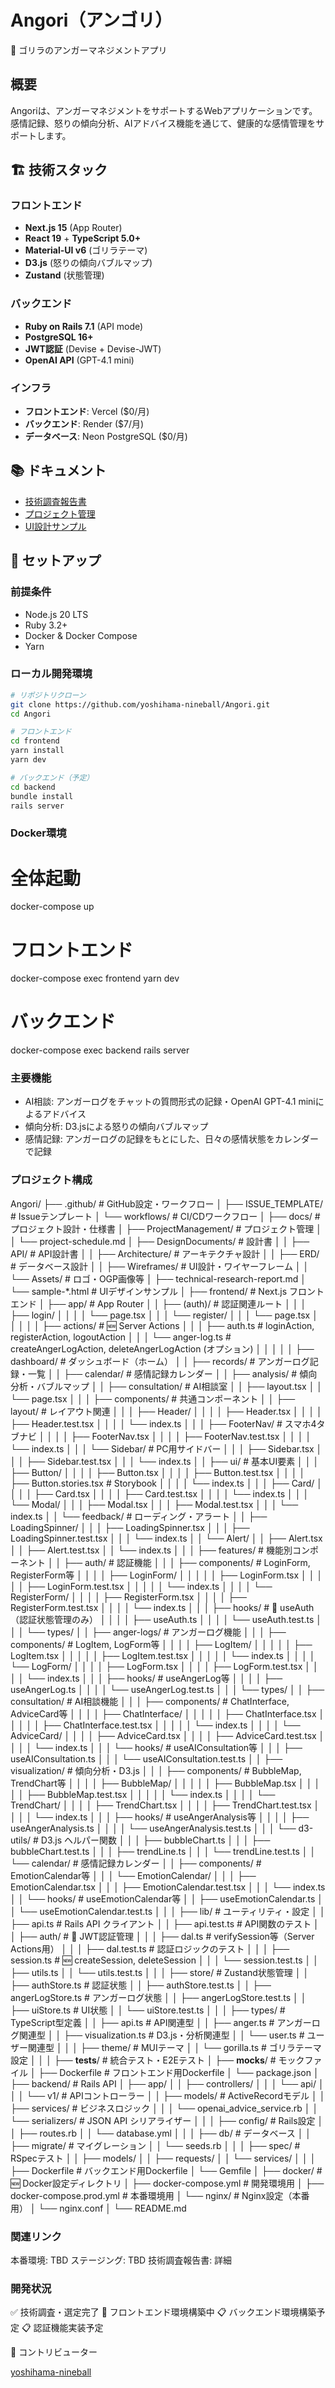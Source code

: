 # Angori（アンゴリ）

🦍 ゴリラのアンガーマネジメントアプリ

## 概要

Angoriは、アンガーマネジメントをサポートするWebアプリケーションです。感情記録、怒りの傾向分析、AIアドバイス機能を通じて、健康的な感情管理をサポートします。

## 🏗 技術スタック

### フロントエンド
- **Next.js 15** (App Router)
- **React 19** + **TypeScript 5.0+**
- **Material-UI v6** (ゴリラテーマ)
- **D3.js** (怒りの傾向バブルマップ)
- **Zustand** (状態管理)

### バックエンド
- **Ruby on Rails 7.1** (API mode)
- **PostgreSQL 16+**
- **JWT認証** (Devise + Devise-JWT)
- **OpenAI API** (GPT-4.1 mini)

### インフラ
- **フロントエンド**: Vercel ($0/月)
- **バックエンド**: Render ($7/月)
- **データベース**: Neon PostgreSQL ($0/月)

## 📚 ドキュメント

- [技術調査報告書](./docs/technical-research-report.md)
- [プロジェクト管理](./docs/ProjectManagement/)
- [UI設計サンプル](./docs/)

## 🚀 セットアップ

### 前提条件
- Node.js 20 LTS
- Ruby 3.2+
- Docker & Docker Compose
- Yarn

### ローカル開発環境

```bash
# リポジトリクローン
git clone https://github.com/yoshihama-nineball/Angori.git
cd Angori

# フロントエンド
cd frontend
yarn install
yarn dev

# バックエンド（予定）
cd backend
bundle install
rails server
```


### Docker環境
# 全体起動
docker-compose up

# フロントエンド
docker-compose exec frontend yarn dev

# バックエンド
docker-compose exec backend rails server

### 主要機能
- AI相談: アンガーログをチャットの質問形式の記録・OpenAI GPT-4.1 miniによるアドバイス
- 傾向分析: D3.jsによる怒りの傾向バブルマップ
- 感情記録: アンガーログの記録をもとにした、日々の感情状態をカレンダーで記録

### プロジェクト構成

Angori/
├── .github/                 # GitHub設定・ワークフロー
│   ├── ISSUE_TEMPLATE/      # Issueテンプレート
│   └── workflows/           # CI/CDワークフロー
│
├── docs/                    # プロジェクト設計・仕様書
│   ├── ProjectManagement/   # プロジェクト管理
│   │   └── project-schedule.md
│   ├── DesignDocuments/     # 設計書
│   │   ├── API/             # API設計書
│   │   ├── Architecture/    # アーキテクチャ設計
│   │   ├── ERD/             # データベース設計
│   │   ├── Wireframes/      # UI設計・ワイヤーフレーム
│   │   └── Assets/          # ロゴ・OGP画像等
│   ├── technical-research-report.md
│   └── sample-*.html        # UIデザインサンプル
│
├── frontend/                # Next.js フロントエンド
│   ├── app/                 # App Router
│   │   ├── (auth)/          # 認証関連ルート
│   │   │   ├── login/
│   │   │   │   └── page.tsx
│   │   │   └── register/
│   │   │       └── page.tsx
│   │   │
│   │   ├── actions/         # 🆕 Server Actions
│   │   │   ├── auth.ts      # loginAction, registerAction, logoutAction
│   │   │   └── anger-log.ts # createAngerLogAction, deleteAngerLogAction (オプション)
│   │   │
│   │   ├── dashboard/       # ダッシュボード（ホーム）
│   │   ├── records/         # アンガーログ記録・一覧
│   │   ├── calendar/        # 感情記録カレンダー
│   │   ├── analysis/        # 傾向分析・バブルマップ
│   │   ├── consultation/    # AI相談室
│   │   ├── layout.tsx
│   │   └── page.tsx
│   │
│   ├── components/          # 共通コンポーネント
│   │   ├── layout/          # レイアウト関連
│   │   │   ├── Header/
│   │   │   │   ├── Header.tsx
│   │   │   │   ├── Header.test.tsx
│   │   │   │   └── index.ts
│   │   │   ├── FooterNav/   # スマホ4タブナビ
│   │   │   │   ├── FooterNav.tsx
│   │   │   │   ├── FooterNav.test.tsx
│   │   │   │   └── index.ts
│   │   │   └── Sidebar/     # PC用サイドバー
│   │   │       ├── Sidebar.tsx
│   │   │       ├── Sidebar.test.tsx
│   │   │       └── index.ts
│   │   ├── ui/              # 基本UI要素
│   │   │   ├── Button/
│   │   │   │   ├── Button.tsx
│   │   │   │   ├── Button.test.tsx
│   │   │   │   ├── Button.stories.tsx  # Storybook
│   │   │   │   └── index.ts
│   │   │   ├── Card/
│   │   │   │   ├── Card.tsx
│   │   │   │   ├── Card.test.tsx
│   │   │   │   └── index.ts
│   │   │   └── Modal/
│   │   │       ├── Modal.tsx
│   │   │       ├── Modal.test.tsx
│   │   │       └── index.ts
│   │   └── feedback/        # ローディング・アラート
│   │       ├── LoadingSpinner/
│   │       │   ├── LoadingSpinner.tsx
│   │       │   ├── LoadingSpinner.test.tsx
│   │       │   └── index.ts
│   │       └── Alert/
│   │           ├── Alert.tsx
│   │           ├── Alert.test.tsx
│   │           └── index.ts
│   │
│   ├── features/            # 機能別コンポーネント
│   │   ├── auth/            # 認証機能
│   │   │   ├── components/  # LoginForm, RegisterForm等
│   │   │   │   ├── LoginForm/
│   │   │   │   │   ├── LoginForm.tsx
│   │   │   │   │   ├── LoginForm.test.tsx
│   │   │   │   │   └── index.ts
│   │   │   │   └── RegisterForm/
│   │   │   │       ├── RegisterForm.tsx
│   │   │   │       ├── RegisterForm.test.tsx
│   │   │   │       └── index.ts
│   │   │   ├── hooks/       # 🔄 useAuth（認証状態管理のみ）
│   │   │   │   ├── useAuth.ts
│   │   │   │   └── useAuth.test.ts
│   │   │   └── types/
│   │   ├── anger-logs/      # アンガーログ機能
│   │   │   ├── components/  # LogItem, LogForm等
│   │   │   │   ├── LogItem/
│   │   │   │   │   ├── LogItem.tsx
│   │   │   │   │   ├── LogItem.test.tsx
│   │   │   │   │   └── index.ts
│   │   │   │   └── LogForm/
│   │   │   │       ├── LogForm.tsx
│   │   │   │       ├── LogForm.test.tsx
│   │   │   │       └── index.ts
│   │   │   ├── hooks/       # useAngerLog等
│   │   │   │   ├── useAngerLog.ts
│   │   │   │   └── useAngerLog.test.ts
│   │   │   └── types/
│   │   ├── consultation/    # AI相談機能
│   │   │   ├── components/  # ChatInterface, AdviceCard等
│   │   │   │   ├── ChatInterface/
│   │   │   │   │   ├── ChatInterface.tsx
│   │   │   │   │   ├── ChatInterface.test.tsx
│   │   │   │   │   └── index.ts
│   │   │   │   └── AdviceCard/
│   │   │   │       ├── AdviceCard.tsx
│   │   │   │       ├── AdviceCard.test.tsx
│   │   │   │       └── index.ts
│   │   │   └── hooks/       # useAIConsultation等
│   │   │       ├── useAIConsultation.ts
│   │   │       └── useAIConsultation.test.ts
│   │   ├── visualization/   # 傾向分析・D3.js
│   │   │   ├── components/  # BubbleMap, TrendChart等
│   │   │   │   ├── BubbleMap/
│   │   │   │   │   ├── BubbleMap.tsx
│   │   │   │   │   ├── BubbleMap.test.tsx
│   │   │   │   │   └── index.ts
│   │   │   │   └── TrendChart/
│   │   │   │       ├── TrendChart.tsx
│   │   │   │       ├── TrendChart.test.tsx
│   │   │   │       └── index.ts
│   │   │   ├── hooks/       # useAngerAnalysis等
│   │   │   │   ├── useAngerAnalysis.ts
│   │   │   │   └── useAngerAnalysis.test.ts
│   │   │   └── d3-utils/    # D3.js ヘルパー関数
│   │   │       ├── bubbleChart.ts
│   │   │       ├── bubbleChart.test.ts
│   │   │       ├── trendLine.ts
│   │   │       └── trendLine.test.ts
│   │   └── calendar/        # 感情記録カレンダー
│   │       ├── components/  # EmotionCalendar等
│   │       │   └── EmotionCalendar/
│   │       │       ├── EmotionCalendar.tsx
│   │       │       ├── EmotionCalendar.test.tsx
│   │       │       └── index.ts
│   │       └── hooks/       # useEmotionCalendar等
│   │           ├── useEmotionCalendar.ts
│   │           └── useEmotionCalendar.test.ts
│   │
│   ├── lib/                 # ユーティリティ・設定
│   │   ├── api.ts           # Rails API クライアント
│   │   ├── api.test.ts      # API関数のテスト
│   │   ├── auth/            # 🔄 JWT認証管理
│   │   │   ├── dal.ts       # verifySession等（Server Actions用）
│   │   │   ├── dal.test.ts  # 認証ロジックのテスト
│   │   │   ├── session.ts   # 🆕 createSession, deleteSession
│   │   │   └── session.test.ts
│   │   ├── utils.ts
│   │   └── utils.test.ts
│   │
│   ├── store/               # Zustand状態管理
│   │   ├── authStore.ts     # 認証状態
│   │   ├── authStore.test.ts
│   │   ├── angerLogStore.ts # アンガーログ状態
│   │   ├── angerLogStore.test.ts
│   │   ├── uiStore.ts       # UI状態
│   │   └── uiStore.test.ts
│   │
│   ├── types/               # TypeScript型定義
│   │   ├── api.ts           # API関連型
│   │   ├── anger.ts         # アンガーログ関連型
│   │   ├── visualization.ts # D3.js・分析関連型
│   │   └── user.ts          # ユーザー関連型
│   │
│   ├── theme/               # MUIテーマ
│   │   └── gorilla.ts       # ゴリラテーマ設定
│   │
│   ├── __tests__/           # 統合テスト・E2Eテスト
│   ├── __mocks__/           # モックファイル
│   ├── Dockerfile           # フロントエンド用Dockerfile
│   └── package.json
│
├── backend/                 # Rails API
│   ├── app/
│   │   ├── controllers/
│   │   │   └── api/
│   │   │       └── v1/      # APIコントローラー
│   │   ├── models/          # ActiveRecordモデル
│   │   ├── services/        # ビジネスロジック
│   │   │   └── openai_advice_service.rb
│   │   └── serializers/     # JSON API シリアライザー
│   │
│   ├── config/              # Rails設定
│   │   ├── routes.rb
│   │   └── database.yml
│   │
│   ├── db/                  # データベース
│   │   ├── migrate/         # マイグレーション
│   │   └── seeds.rb
│   │
│   ├── spec/                # RSpecテスト
│   │   ├── models/
│   │   ├── requests/
│   │   └── services/
│   │
│   ├── Dockerfile           # バックエンド用Dockerfile
│   └── Gemfile
│
├── docker/                  # 🆕 Docker設定ディレクトリ
│   ├── docker-compose.yml   # 開発環境用
│   ├── docker-compose.prod.yml # 本番環境用
│   └── nginx/               # Nginx設定（本番用）
│       └── nginx.conf
│
└── README.md

### 関連リンク

本番環境: TBD
ステージング: TBD
技術調査報告書: 詳細

### 開発状況

✅ 技術調査・選定完了
🚧 フロントエンド環境構築中
📋 バックエンド環境構築予定
📋 認証機能実装予定

👥 コントリビューター

[yoshihama-nineball](https://github.com/yoshihama-nineball)